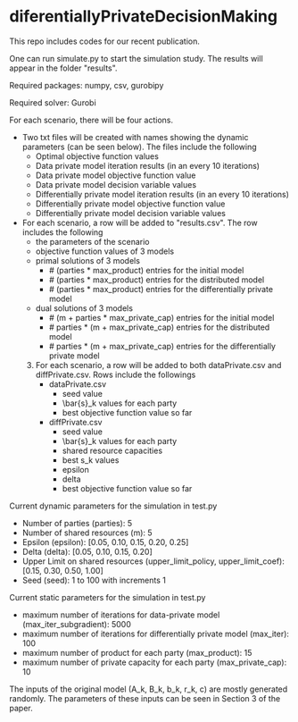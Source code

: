 # diferentiallyPrivateDecisionMaking
This repo includes codes for our recent publication.

One can run simulate.py to start the simulation study. The results will appear in the folder "results".

Required packages: numpy, csv, gurobipy

Required solver: Gurobi

For each scenario, there will be four actions.
- Two txt files will be created with names showing the dynamic parameters (can be seen below). The files include the following
    - Optimal objective function values
	- Data private model iteration results (in an every 10 iterations)
	- Data private model objective function value
	- Data private model decision variable values
	- Differentially private model iteration results (in an every 10 iterations)
	- Differentially private model objective function value
	- Differentially private model decision variable values
- For each scenario, a row will be added to "results.csv". The row includes the following
    - the parameters of the scenario
	- objective function values of 3 models
    - primal solutions of 3 models
	    - \# (parties \* max_product) entries for the initial model
        - \# (parties \* max_product) entries for the distributed model
        - \# (parties \* max_product) entries for the differentially private model
    - dual solutions of 3 models
        - \# (m + parties \* max_private_cap) entries for the initial model
        - \# parties \* (m + max_private_cap) entries for the distributed model
        - \# parties \* (m + max_private_cap) entries for the differentially private model
	3) For each scenario, a row will be added to both dataPrivate.csv and diffPrivate.csv. Rows include the followings
		- dataPrivate.csv
			- seed value
			- \bar{s}_k values for each party
		    - best objective function value so far
		- diffPrivate.csv
			- seed value
			- \bar{s}_k values for each party
			- shared resource capacities
			- best s_k values
			- epsilon
			- delta
			- best objective function value so far
		
Current dynamic parameters for the simulation in test.py
- Number of parties (parties): 5  
- Number of shared resources (m): 5
- Epsilon (epsilon): [0.05, 0.10, 0.15, 0.20, 0.25]
- Delta (delta): [0.05, 0.10, 0.15, 0.20]
- Upper Limit on shared resources (upper_limit_policy, upper_limit_coef): [0.15, 0.30, 0.50, 1.00] 
- Seed (seed): 1 to 100 with increments 1

Current static parameters for the simulation in test.py
- maximum number of iterations for data-private model (max_iter_subgradient): 5000
- maximum number of iterations for differentially private model (max_iter): 100
- maximum number of product for each party (max_product): 15
- maximum number of private capacity for each party (max_private_cap): 10

The inputs of the original model (A_k, B_k, b_k, r_k, c) are mostly generated randomly. The parameters of these inputs can be seen in Section 3 of the paper.